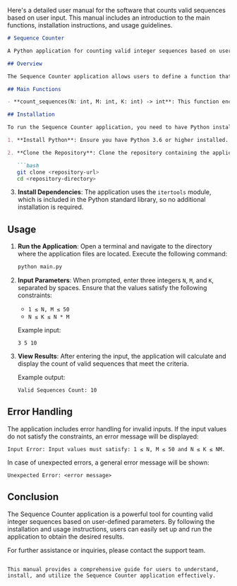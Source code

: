 Here's a detailed user manual for the software that counts valid sequences based on user input. This manual includes an introduction to the main functions, installation instructions, and usage guidelines.

```markdown
# Sequence Counter

A Python application for counting valid integer sequences based on user-defined parameters.

## Overview

The Sequence Counter application allows users to define a function that counts the number of valid sequences of a specified length, with values constrained within a defined range. The application checks if the sum of the sequence elements is less than or equal to a specified maximum value.

## Main Functions

- **count_sequences(N: int, M: int, K: int) -> int**: This function encapsulates the logic for counting valid sequences. It generates all possible integer sequences of length `N` with values between `1` and `M`, checks if their sum is less than or equal to `K`, and returns the count of such valid sequences modulo `998244353`.

## Installation

To run the Sequence Counter application, you need to have Python installed on your system. Follow these steps to set up the environment:

1. **Install Python**: Ensure you have Python 3.6 or higher installed. You can download it from [python.org](https://www.python.org/downloads/).

2. **Clone the Repository**: Clone the repository containing the application files.

   ```bash
   git clone <repository-url>
   cd <repository-directory>
   ```

3. **Install Dependencies**: The application uses the `itertools` module, which is included in the Python standard library, so no additional installation is required.

## Usage

1. **Run the Application**: Open a terminal and navigate to the directory where the application files are located. Execute the following command:

   ```bash
   python main.py
   ```

2. **Input Parameters**: When prompted, enter three integers `N`, `M`, and `K`, separated by spaces. Ensure that the values satisfy the following constraints:
   - `1 ≤ N, M ≤ 50`
   - `N ≤ K ≤ N * M`

   Example input:
   ```
   3 5 10
   ```

3. **View Results**: After entering the input, the application will calculate and display the count of valid sequences that meet the criteria.

   Example output:
   ```
   Valid Sequences Count: 10
   ```

## Error Handling

The application includes error handling for invalid inputs. If the input values do not satisfy the constraints, an error message will be displayed:

```
Input Error: Input values must satisfy: 1 ≤ N, M ≤ 50 and N ≤ K ≤ NM.
```

In case of unexpected errors, a general error message will be shown:

```
Unexpected Error: <error message>
```

## Conclusion

The Sequence Counter application is a powerful tool for counting valid integer sequences based on user-defined parameters. By following the installation and usage instructions, users can easily set up and run the application to obtain the desired results.

For further assistance or inquiries, please contact the support team.
```

This manual provides a comprehensive guide for users to understand, install, and utilize the Sequence Counter application effectively.